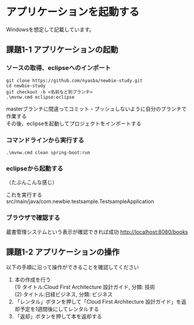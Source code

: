 # アプリケーションを起動する

Windowsを想定して記載しています。

## 課題1-1 アプリケーションの起動

### ソースの取得、eclipseへのインポート

```
git clone https://github.com/nyasba/newbie-study.git
cd newbie-study
git checkout -b <名前など別ブランチ>
.\mvnw.cmd eclipse:eclipse
```
masterブランチに間違ってコミット・プッシュしないように自分のブランチで作業する  
その後、eclipseを起動してプロジェクトをインポートする

### コマンドラインから実行する

```
.\mvnw.cmd clean spring-boot:run
```

### eclipseから起動する

（たぶんこんな感じ）

これを実行する
src/main/java/com.newbie.testsample.TestsampleApplication

### ブラウザで確認する

蔵書管理システムという表示が確認できれば成功
[http://localhost:8080/books](http://localhost:8080/books)

## 課題1-2 アプリケーションの操作

以下の手順に沿って操作ができることを確認してください

1. 本の作成を行う  
   (1)  タイトル:Cloud First Architecture 設計ガイド, 分類: 技術  
   (2)  タイトル:日経ビジネス, 分類: ビジネス
1. 「レンタル」ボタンを押して「Cloud First Architecture 設計ガイド」を返却予定を1週間後にしてレンタルする
1. 「返却」ボタンを押して本を返却する

